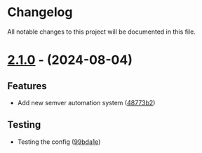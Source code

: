 # Changelog

All notable changes to this project will be documented in this file.

# [2.1.0](https://github.com/nsgpriyanshu/nsdemo/compare/2.0.1...2.1.0) - (2024-08-04)

## Features

- Add new semver automation system ([48773b2](https://github.com/nsgpriyanshu/nsdemo/commit/48773b244813f8e8f3ef1d75c4e11164708e6b1f))

## Testing

- Testing the config ([99bda1e](https://github.com/nsgpriyanshu/nsdemo/commit/99bda1e1cf46f711b3dc0d6c423c3f4c1ce5b81c))


